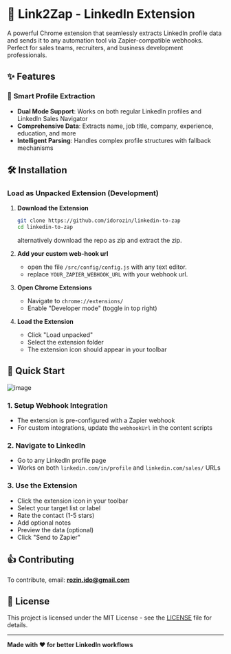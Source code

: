 # 🚀 Link2Zap - LinkedIn Extension

A powerful Chrome extension that seamlessly extracts LinkedIn profile data and sends it to any automation tool via Zapier-compatible webhooks. Perfect for sales teams, recruiters, and business development professionals.

## ✨ Features

### 🎯 **Smart Profile Extraction**

- **Dual Mode Support**: Works on both regular LinkedIn profiles and LinkedIn Sales Navigator
- **Comprehensive Data**: Extracts name, job title, company, experience, education, and more
- **Intelligent Parsing**: Handles complex profile structures with fallback mechanisms

## 🛠️ Installation

### Load as Unpacked Extension (Development)

1. **Download the Extension**

   ```bash
   git clone https://github.com/idorozin/linkedin-to-zap
   cd linkedin-to-zap
   ```
   alternatively download the repo as zip and extract the zip.
2. **Add your custom web-hook url**

   - open the file `/src/config/config.js` with any text editor.
   - replace `YOUR_ZAPIER_WEBHOOK_URL` with your webhook url.

3. **Open Chrome Extensions**

   - Navigate to `chrome://extensions/`
   - Enable "Developer mode" (toggle in top right)

4. **Load the Extension**

   - Click "Load unpacked"
   - Select the extension folder
   - The extension icon should appear in your toolbar

## 🚀 Quick Start
![image](https://github.com/user-attachments/assets/58e27896-4cfa-45fb-85bf-7e127598c535)

### 1. **Setup Webhook Integration**

- The extension is pre-configured with a Zapier webhook
- For custom integrations, update the `webhookUrl` in the content scripts

### 2. **Navigate to LinkedIn**

- Go to any LinkedIn profile page
- Works on both `linkedin.com/in/profile` and `linkedin.com/sales/` URLs

### 3. **Use the Extension**

- Click the extension icon in your toolbar
- Select your target list or label
- Rate the contact (1-5 stars)
- Add optional notes
- Preview the data (optional)
- Click "Send to Zapier"

## 👍 Contributing

To contribute, email: **[rozin.ido@gmail.com](mailto:rozin.ido@gmail.com)**

## 📄 License

This project is licensed under the MIT License - see the [LICENSE](LICENSE) file for details.

---
**Made with ❤️ for better LinkedIn workflows**
